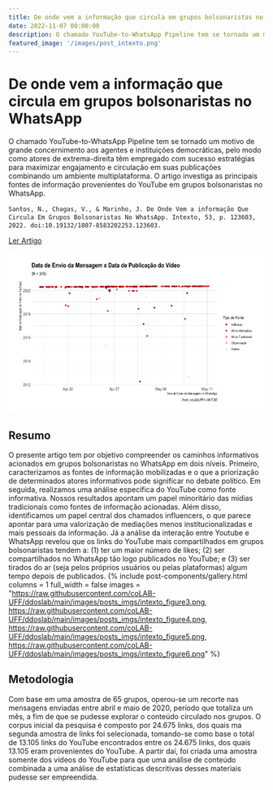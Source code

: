 ```yaml
---
title: De onde vem a informação que circula em grupos bolsonaristas no WhatsApp
date: 2022-11-07 00:00:00
description: O chamado YouTube-to-WhatsApp Pipeline tem se tornado um motivo de grande concernimento aos agentes e instituições democráticas, pelo modo como atores de extrema-direita têm empregado com sucesso estratégias para maximizar engajamento e circulação em suas publicações combinando um ambiente multiplataforma. O artigo investiga as principais fontes de informação provenientes do YouTube em grupos bolsonaristas no WhatsApp.
featured_image: '/images/post_intexto.png'
---
```


# De onde vem a informação que circula em grupos bolsonaristas no WhatsApp

O chamado YouTube-to-WhatsApp Pipeline tem se tornado um motivo de grande concernimento aos agentes e instituições democráticas, pelo modo como atores de extrema-direita têm empregado com sucesso estratégias para maximizar engajamento e circulação em suas publicações combinando um ambiente multiplataforma. O artigo investiga as principais fontes de informação provenientes do YouTube em grupos bolsonaristas no WhatsApp.

```
Santos, N., Chagas, V., & Marinho, J. De Onde Vem a informação Que Circula Em Grupos Bolsonaristas No WhatsApp. Intexto, 53, p. 123603, 2022. doi:10.19132/1807-8583202253.123603.
```


<a href="https://doi.org/10.19132/1807-8583202253.123603" class="button--fill">Ler Artigo</a>

![](https://raw.githubusercontent.com/coLAB-UFF/ddoslab/main/images/posts_imgs/intexto_figure2.png)

## Resumo

O presente artigo tem por objetivo compreender os caminhos informativos acionados em grupos bolsonaristas no WhatsApp em dois níveis. Primeiro, caracterizamos as fontes de informação mobilizadas e o que a priorização de determinados atores informativos pode significar no debate político. Em seguida, realizamos uma análise específica do YouTube como fonte informativa. Nossos resultados apontam um papel minoritário das mídias tradicionais como fontes de informação acionadas. Além disso, identificamos um papel central dos chamados influencers, o que parece apontar para uma valorização de mediações menos institucionalizadas e mais pessoais da informação. Já a análise da interação entre Youtube e WhatsApp revelou que os links do YouTube mais compartilhados em grupos bolsonaristas tendem a: (1) ter um maior número de likes; (2) ser compartilhados no WhatsApp tão logo publicados no YouTube; e (3) ser tirados do ar (seja pelos próprios usuários ou pelas plataformas) algum tempo depois de publicados.
{% include post-components/gallery.html
	columns = 1
	full_width = false
	images = "https://raw.githubusercontent.com/coLAB-UFF/ddoslab/main/images/posts_imgs/intexto_figure3.png, https://raw.githubusercontent.com/coLAB-UFF/ddoslab/main/images/posts_imgs/intexto_figure4.png, https://raw.githubusercontent.com/coLAB-UFF/ddoslab/main/images/posts_imgs/intexto_figure5.png, https://raw.githubusercontent.com/coLAB-UFF/ddoslab/main/images/posts_imgs/intexto_figure6.png"
%}

## Metodologia

Com  base  em  uma  amostra  de  65  grupos,  operou-se  um  recorte  nas  mensagens enviadas  entre  abril  e  maio  de  2020,  período  que totaliza  um  mês,  a  fim  de  que  se  pudesse explorar  o  conteúdo  circulado  nos  grupos. O corpus inicial da pesquisa é composto por 24.675 links, dos quais ma  segunda  amostra  de  links  foi  selecionada, tomando-se como base o total de 13.105 links do YouTube encontrados entre os 24.675 links, dos quais 13.105 eram provenientes do YouTube. A partir daí, foi criada uma amostra somente dos vídeos do YouTube para que uma análise de conteúdo combinada a uma análise de estatísticas descritivas desses materiais pudesse ser empreendida.
